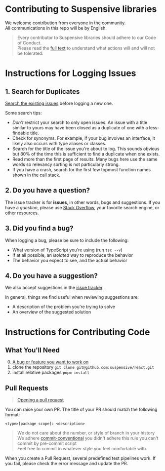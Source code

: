 # Contributing to Suspensive libraries

We welcome contribution from everyone in the community. <br/>
All communications in this repo will be by English.

> Every contributor to Suspensive libraries should adhere to our Code of Conduct.
> <br/>Please read the [full text](./CODE_OF_CONDUCT.md) to understand what actions will and will not be tolerated.

# Instructions for Logging Issues

## 1. Search for Duplicates

[Search the existing issues](https://github.com/suspensive/react/issues) before logging a new one.

Some search tips:

- _Don't_ restrict your search to only open issues. An issue with a title similar to yours may have been closed as a duplicate of one with a less-findable title.
- Check for synonyms. For example, if your bug involves an interface, it likely also occurs with type aliases or classes.
- Search for the title of the issue you're about to log. This sounds obvious but 80% of the time this is sufficient to find a duplicate when one exists.
- Read more than the first page of results. Many bugs here use the same words so relevancy sorting is not particularly strong.
- If you have a crash, search for the first few topmost function names shown in the call stack.

## 2. Do you have a question?

The issue tracker is for **issues**, in other words, bugs and suggestions.
If you have a _question_, please use [Stack Overflow](https://stackoverflow.com/questions/tagged/suspensive), your favorite search engine, or other resources.

## 3. Did you find a bug?

When logging a bug, please be sure to include the following:

- What version of TypeScript you're using (run `tsc --v`)
- If at all possible, an _isolated_ way to reproduce the behavior
- The behavior you expect to see, and the actual behavior

## 4. Do you have a suggestion?

We also accept suggestions in the [issue tracker](https://github.com/suspensive/react/issues/new?assignees=&labels=&projects=&template=feature_request.md&title=%5BFeature%5D%3A).

In general, things we find useful when reviewing suggestions are:

- A description of the problem you're trying to solve
- An overview of the suggested solution

# Instructions for Contributing Code

## What You'll Need

0. [A bug or feature you want to work on](https://github.com/suspensive/react/labels/help%20wanted)
1. clone the repository `git clone git@github.com:suspensive/react.git`
2. install relative packages `pnpm install`

## Pull Requests

> [Opening a pull request](https://github.com/suspensive/react/compare) <br/>

You can raise your own PR. The title of your PR should match the following format:

```
<type>[package scope]: <description>
```

> We do not care about the number, or style of branch in your history <br/>
> We adhere [commit-conventional](https://github.com/conventional-changelog/commitlint/tree/master/%40commitlint/config-conventional) you didn't adhere this rule you can't commit by pre-commit script <br/>
> Feel free to commit in whatever style you feel comfortable with.

When you create a Pull Request, several predefined test pipelines work. If you fail, please check the error message and update the PR.
